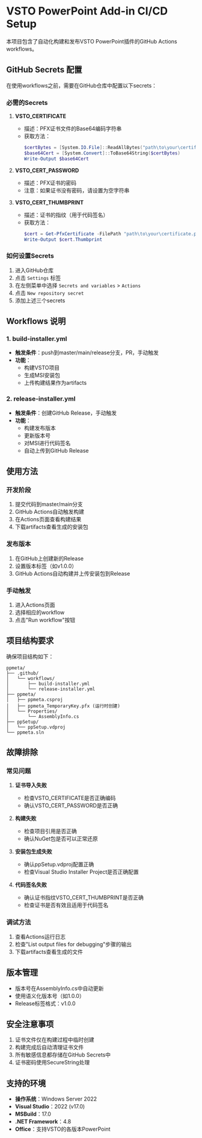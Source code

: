 # VSTO PowerPoint Add-in CI/CD Setup

本项目包含了自动化构建和发布VSTO PowerPoint插件的GitHub Actions workflows。

## GitHub Secrets 配置

在使用workflows之前，需要在GitHub仓库中配置以下secrets：

### 必需的Secrets

1. **VSTO_CERTIFICATE**
   - 描述：PFX证书文件的Base64编码字符串
   - 获取方法：
     ```powershell
     $certBytes = [System.IO.File]::ReadAllBytes("path\to\your\certificate.pfx")
     $base64Cert = [System.Convert]::ToBase64String($certBytes)
     Write-Output $base64Cert
     ```

2. **VSTO_CERT_PASSWORD**
   - 描述：PFX证书的密码
   - 注意：如果证书没有密码，请设置为空字符串

3. **VSTO_CERT_THUMBPRINT**
   - 描述：证书的指纹（用于代码签名）
   - 获取方法：
     ```powershell
     $cert = Get-PfxCertificate -FilePath "path\to\your\certificate.pfx"
     Write-Output $cert.Thumbprint
     ```

### 如何设置Secrets

1. 进入GitHub仓库
2. 点击 `Settings` 标签
3. 在左侧菜单中选择 `Secrets and variables` > `Actions`
4. 点击 `New repository secret`
5. 添加上述三个secrets

## Workflows 说明

### 1. build-installer.yml
- **触发条件**：push到master/main/release分支，PR，手动触发
- **功能**：
  - 构建VSTO项目
  - 生成MSI安装包
  - 上传构建结果作为artifacts

### 2. release-installer.yml
- **触发条件**：创建GitHub Release，手动触发
- **功能**：
  - 构建发布版本
  - 更新版本号
  - 对MSI进行代码签名
  - 自动上传到GitHub Release

## 使用方法

### 开发阶段
1. 提交代码到master/main分支
2. GitHub Actions自动触发构建
3. 在Actions页面查看构建结果
4. 下载artifacts查看生成的安装包

### 发布版本
1. 在GitHub上创建新的Release
2. 设置版本标签（如v1.0.0）
3. GitHub Actions自动构建并上传安装包到Release

### 手动触发
1. 进入Actions页面
2. 选择相应的workflow
3. 点击"Run workflow"按钮

## 项目结构要求

确保项目结构如下：
```
ppmeta/
├── .github/
│   └── workflows/
│       ├── build-installer.yml
│       └── release-installer.yml
├── ppmeta/
│   ├── ppmeta.csproj
│   ├── ppmeta_TemporaryKey.pfx (运行时创建)
│   └── Properties/
│       └── AssemblyInfo.cs
├── ppSetup/
│   └── ppSetup.vdproj
└── ppmeta.sln
```

## 故障排除

### 常见问题

1. **证书导入失败**
   - 检查VSTO_CERTIFICATE是否正确编码
   - 确认VSTO_CERT_PASSWORD是否正确

2. **构建失败**
   - 检查项目引用是否正确
   - 确认NuGet包是否可以正常还原

3. **安装包生成失败**
   - 确认ppSetup.vdproj配置正确
   - 检查Visual Studio Installer Project是否正确配置

4. **代码签名失败**
   - 确认证书指纹VSTO_CERT_THUMBPRINT是否正确
   - 检查证书是否有效且适用于代码签名

### 调试方法

1. 查看Actions运行日志
2. 检查"List output files for debugging"步骤的输出
3. 下载artifacts查看生成的文件

## 版本管理

- 版本号在AssemblyInfo.cs中自动更新
- 使用语义化版本号（如1.0.0）
- Release标签格式：v1.0.0

## 安全注意事项

1. 证书文件仅在构建过程中临时创建
2. 构建完成后自动清理证书文件
3. 所有敏感信息都存储在GitHub Secrets中
4. 证书密码使用SecureString处理

## 支持的环境

- **操作系统**：Windows Server 2022
- **Visual Studio**：2022 (v17.0)
- **MSBuild**：17.0
- **.NET Framework**：4.8
- **Office**：支持VSTO的各版本PowerPoint
